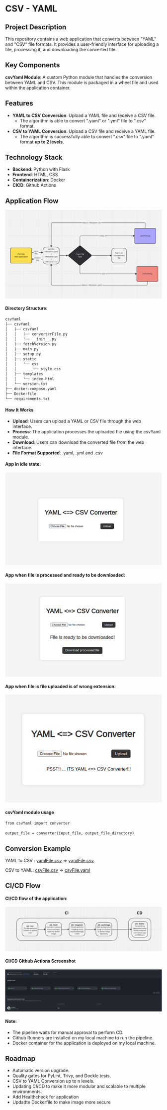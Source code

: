 # CSV - YAML

## Project Description
This repository contains a web application that converts between "YAML" and "CSV" file formats. It provides a user-friendly interface for uploading a file, processing it, and downloading the converted file.

## Key Components
**csvYaml Module**: A custom Python module that handles the conversion between YAML and CSV. This module is packaged in a wheel file and used within the application container.

## Features
- **YAML to CSV Conversion**: Upload a YAML file and receive a CSV file.
    - The algorithm is able to convert ".yaml" or ".yml" file to ".csv" format.
- **CSV to YAML Conversion**: Upload a CSV file and receive a YAML file.
    - The algorithm is successfully able to convert ".csv" file to ".yaml" format **up to 2 levels**.

## Technology Stack
- **Backend**: Python with Flask
- **Frontend**: HTML, CSS
- **Containerization**: Docker
- **CICD**: Github Actions

## Application Flow
![App - Idle](./readme-asset/appFlow.png)

#### Directory Structure:
```
csvYaml
├── csvYaml
│   ├── csvYaml
│   │   ├── converterFile.py
│   │   └── __init__.py
│   ├── fetchVersion.py
│   ├── main.py
│   ├── setup.py
│   ├── static
│   │   └── css
│   │       └── style.css
│   ├── templates
│   │   └── index.html
│   └── version.txt
├── docker-compose.yaml
├── Dockerfile
└── requirements.txt
```

#### How It Works
- **Upload**: Users can upload a YAML or CSV file through the web interface.
- **Process**: The application processes the uploaded file using the csvYaml module.
- **Download**: Users can download the converted file from the web interface.
- **File Format Supported**: .yaml, .yml and .csv

#### App in idle state:
![App - Idle](./readme-asset/appIdle.png)

#### App when file is processed and ready to be downloaded:
![App - Processed](./readme-asset/appProcessed.png)

#### App when file is file uploaded is of wrong extension:
![App - Wrong Extension file](./readme-asset/appWrongFile.png)

#### csvYaml module usage
```
from csvYaml import converter

output_file = converter(input_file, output_file_directory)

```

## Conversion Example
YAML to CSV : [yamlFile.csv](https://drive.google.com/file/d/1IrLk_TMGDR6hnkMUr0dJr77qOvetve1T/view?usp=sharing) => [yamlFile.csv](https://drive.google.com/file/d/1zyFa64o1pkUVE-fQGR9P_gkgTAhxrgTZ/view?usp=sharing)

CSV to YAML: [csvFile.csv](https://drive.google.com/file/d/1fET8jULu2Ow63_LCwxxgc72AlmNCzhK9/view?usp=sharing) => [csvFile.yaml](https://drive.google.com/file/d/18bLp37T-jMvvG9WGjjO8_CH-FGK7-Gr7/view?usp=sharing)

## CI/CD Flow

#### CI/CD flow of the application:
![App - Idle](./readme-asset/cicdFlowchart.png)

#### CI/CD Github Actions Screenshot
![App - Idle](./readme-asset/cicdGithub.png)

#### Note: 
- The pipeline waits for manual approval to perform CD.
- Github Runners are installed on my local machine to run the pipeline.
- Docker container for the application is deployed on my local machine.

## Roadmap
- Automatic version upgrade.
- Quality gates for PyLint, Trivy, and Dockle tests.
- CSV to YAML Conversion up to n levels.
- Updating CI/CD to make it more modular and scalable to multiple environments.
- Add Healthcheck for application
- Updadte Dockerfile to make image more secure
